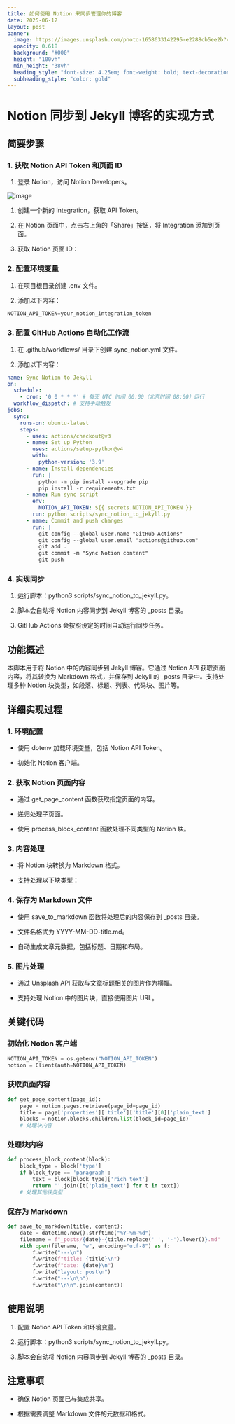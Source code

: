 ```yaml
---
title: 如何使用 Notion 来同步管理你的博客
date: 2025-06-12
layout: post
banner:
  image: https://images.unsplash.com/photo-1658633142295-e2288cb5ee2b?crop=entropy&cs=tinysrgb&fit=max&fm=jpg&ixid=M3w2OTIwMzJ8MHwxfHJhbmRvbXx8fHx8fHx8fDE3NDk2OTI5Mzl8&ixlib=rb-4.1.0&q=80&w=1080
  opacity: 0.618
  background: "#000"
  height: "100vh"
  min_height: "38vh"
  heading_style: "font-size: 4.25em; font-weight: bold; text-decoration: underline"
  subheading_style: "color: gold"
---
```


# Notion 同步到 Jekyll 博客的实现方式

## 简要步骤

### 1. 获取 Notion API Token 和页面 ID

1. 登录 Notion，访问 Notion Developers。

![image](https://prod-files-secure.s3.us-west-2.amazonaws.com/a7a0cc5a-89b9-4cda-8686-1fba0ca52f40/d19c1afe-dea5-4312-9333-786b0ba83054/image.png?X-Amz-Algorithm=AWS4-HMAC-SHA256&X-Amz-Content-Sha256=UNSIGNED-PAYLOAD&X-Amz-Credential=ASIAZI2LB4662XMM7SUR%2F20250612%2Fus-west-2%2Fs3%2Faws4_request&X-Amz-Date=20250612T014859Z&X-Amz-Expires=3600&X-Amz-Security-Token=IQoJb3JpZ2luX2VjEAgaCXVzLXdlc3QtMiJHMEUCIQCm7OL7heUnZ0sSfC4EUo9J9Xb8Hc6COYBzJFDE%2B8yRrwIgWMXbaHP4qnUnd%2F3KAtkJ8Q%2Fgt%2FL7Mz17zpWwlfS2bU4qiAQI4f%2F%2F%2F%2F%2F%2F%2F%2F%2F%2FARAAGgw2Mzc0MjMxODM4MDUiDMlFItxYX%2BFJA%2FUBqCrcAwfNYxKarhuXE7mugj8WBlxGajjKI57lIiipelkDP%2BiX9WlO0E99w%2BSilCqxus9uk0Ha4HZyuWDJT3kzuAh0ng3HO3MsmZ%2FrXcdlZ5kmrEML43KbJL5RhNlNrsx49Md1Xxn4NJqjQRB1VRERQPkq6thVITINpjfNEXl6UtrRu1bAJZtSMWm9j2lkQJ1dSHLvssKM13RngJur1vNLO8GZlHDd98HieechlnK3%2FEZSDtQ3laAFuaWKZvD5CQLNt9fMELhRBMiwLs7dBheZrwcNmObxpS47fuKyeujMvXuZv%2BcM7QQ7ck%2FuWua1GYznHqNWw4pSYLGjhxs0ub5hh4YUn1BDqwgZfH8Ycw6eR5LWGne%2BvaG3VmjuAATu%2FLU4i2DGZak0U0Cd1fX4ewUJSjK2esW4pOWdNLFWQAunZoZzidWWTEOBNnWamud1LqIVfRxLenV4fcUEZQCmEYj664QaqB4ZRsb91tc%2Be6KUQyx5fXxsEs%2BSM1pmQS%2FGnPKBC1VIId3O71%2Bz8nszKEOQ1JjhuFWt6bMg%2FOjcVpiVDKTNWJ7%2FB1ktqdcDzB5e3GGwRwjfTBF%2BL2w6NDGN2NsJ5o63%2BzCOcQuMfRRiZ%2FfUqe7tK1y%2F5nEMdN6jiHmlbsBrMMS2qMIGOqUB%2FW75wMtlj3MMhE%2BALjbu0lr0ykFZ3jSfqnijQ%2Bvo2Lz0UInnPgwlHHWT9XA4PHztvoVCDYIPP7HSoNcEwti0UuHzVyyYw5XKVPyjwR1A2lCLpAE%2BHRo%2BA%2FuSdT4B9Y3DrDzmBbPDpjJ0tvtpUhRciffNMluREvnlmy8tpn%2FMb07GeaCTC62tqzXjgsqPZnDsn1uERauT5lvCeACMXsmjFY10OdLa&X-Amz-Signature=e97aa2b87861659beec0fdb555e101490b18089f640315fcee1962e4becda4f1&X-Amz-SignedHeaders=host&x-amz-checksum-mode=ENABLED&x-id=GetObject)

1. 创建一个新的 Integration，获取 API Token。

1. 在 Notion 页面中，点击右上角的「Share」按钮，将 Integration 添加到页面。

1. 获取 Notion 页面 ID：


### 2. 配置环境变量

1. 在项目根目录创建 .env 文件。

1. 添加以下内容：

```javascript
NOTION_API_TOKEN=your_notion_integration_token
```

### 3. 配置 GitHub Actions 自动化工作流

1. 在 .github/workflows/ 目录下创建 sync_notion.yml 文件。

1. 添加以下内容：

```yaml
name: Sync Notion to Jekyll
on:
  schedule:
    - cron: '0 0 * * *' # 每天 UTC 时间 00:00（北京时间 08:00）运行
  workflow_dispatch: # 支持手动触发
jobs:
  sync:
    runs-on: ubuntu-latest
    steps:
      - uses: actions/checkout@v3
      - name: Set up Python
        uses: actions/setup-python@v4
        with:
          python-version: '3.9'
      - name: Install dependencies
        run: |
          python -m pip install --upgrade pip
          pip install -r requirements.txt
      - name: Run sync script
        env:
          NOTION_API_TOKEN: ${{ secrets.NOTION_API_TOKEN }}
        run: python scripts/sync_notion_to_jekyll.py
      - name: Commit and push changes
        run: |
          git config --global user.name "GitHub Actions"
          git config --global user.email "actions@github.com"
          git add .
          git commit -m "Sync Notion content"
          git push
```

### 4. 实现同步

1. 运行脚本：python3 scripts/sync_notion_to_jekyll.py。

1. 脚本会自动将 Notion 内容同步到 Jekyll 博客的 _posts 目录。

1. GitHub Actions 会按照设定的时间自动运行同步任务。

## 功能概述

本脚本用于将 Notion 中的内容同步到 Jekyll 博客。它通过 Notion API 获取页面内容，将其转换为 Markdown 格式，并保存到 Jekyll 的 _posts 目录中。支持处理多种 Notion 块类型，如段落、标题、列表、代码块、图片等。

## 详细实现过程

### 1. 环境配置

- 使用 dotenv 加载环境变量，包括 Notion API Token。

- 初始化 Notion 客户端。

### 2. 获取 Notion 页面内容

- 通过 get_page_content 函数获取指定页面的内容。

- 递归处理子页面。

- 使用 process_block_content 函数处理不同类型的 Notion 块。

### 3. 内容处理

- 将 Notion 块转换为 Markdown 格式。

- 支持处理以下块类型：


### 4. 保存为 Markdown 文件

- 使用 save_to_markdown 函数将处理后的内容保存到 _posts 目录。

- 文件名格式为 YYYY-MM-DD-title.md。

- 自动生成文章元数据，包括标题、日期和布局。

### 5. 图片处理

- 通过 Unsplash API 获取与文章标题相关的图片作为横幅。

- 支持处理 Notion 中的图片块，直接使用图片 URL。

## 关键代码

### 初始化 Notion 客户端

```python
NOTION_API_TOKEN = os.getenv("NOTION_API_TOKEN")
notion = Client(auth=NOTION_API_TOKEN)
```

### 获取页面内容

```python
def get_page_content(page_id):
    page = notion.pages.retrieve(page_id=page_id)
    title = page['properties']['title']['title'][0]['plain_text']
    blocks = notion.blocks.children.list(block_id=page_id)
    # 处理块内容
```

### 处理块内容

```python
def process_block_content(block):
    block_type = block['type']
    if block_type == 'paragraph':
        text = block[block_type]['rich_text']
        return ''.join([t['plain_text'] for t in text])
    # 处理其他块类型
```

### 保存为 Markdown

```python
def save_to_markdown(title, content):
    date = datetime.now().strftime("%Y-%m-%d")
    filename = f"_posts/{date}-{title.replace(' ', '-').lower()}.md"
    with open(filename, "w", encoding="utf-8") as f:
        f.write("---\n")
        f.write(f"title: {title}\n")
        f.write(f"date: {date}\n")
        f.write("layout: post\n")
        f.write("---\n\n")
        f.write("\n\n".join(content))
```

## 使用说明

1. 配置 Notion API Token 和环境变量。

1. 运行脚本：python3 scripts/sync_notion_to_jekyll.py。

1. 脚本会自动将 Notion 内容同步到 Jekyll 博客的 _posts 目录。

## 注意事项

- 确保 Notion 页面已与集成共享。

- 根据需要调整 Markdown 文件的元数据和格式。